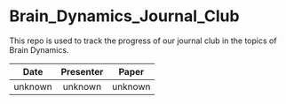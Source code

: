 # Brain_Dynamics_Journal_Club

This repo is used to track the progress of our journal club in the topics of Brain Dynamics.

|Date | Presenter | Paper |
| :---: | :---: | :---: | 
| unknown| unknown | unknown|
